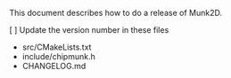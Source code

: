 This document describes how to do a release of Munk2D.

[ ] Update the version number in these files

- src/CMakeLists.txt
- include/chipmunk.h
- CHANGELOG.md
